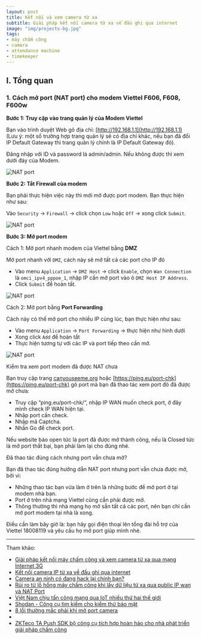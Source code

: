 ```yaml
---
layout: post
title: Kết nối và xem camera từ xa
subtitle: Giải pháp kết nối camera từ xa về đầu ghi qua internet
image: "img/projects-bg.jpg"
tags:
- máy chấm công
- camera
- attendance machine
- timekeeper
---
```



## I. Tổng quan

### 1. Cách mở port (NAT port) cho modem Viettel F606, F608, F600w

**Bước 1: Truy cập vào trang quản lý của Modem Viettel**

Bạn vào trình duyệt Web gõ địa chỉ: [http://192.168.1.1](http://192.168.1.1) (Lưu ý: một số trường hợp trang quản lý sẽ có địa chỉ khác, nếu bạn đã đổi IP Default Gateway thì trang quản lý chính là IP Default Gateway đó).

Đăng nhập với ID và password là admin/admin. Nếu không được thì xem dưới đáy của Modem.

![NAT port](https://boxxv.github.io/img/timekeeper/login.png "NAT port")


**Bước 2: Tắt Firewall của modem**

Bạn phải thực hiện việc này thì mới mở được port modem. Bạn thực hiện như sau:

Vào `Security` -> `Firewall` -> click chọn `Low` hoặc `Off` -> xong click `Submit`.

![NAT port](https://boxxv.github.io/img/timekeeper/firewall.png "NAT port")


**Bước 3: Mở port modem**

Cách 1: Mở port nhanh modem của Viettel bằng **DMZ**

Mở port nhanh với `DMZ`, cách này sẽ mở tất cả các port cho IP đó

- Vào menu `Application` -> `DMZ Host` -> click `Enable`, chọn `Wan Connection` là `omci_ipv4_pppoe_1`, nhập IP cần mở port vào ô `DMZ Host IP Address`.
- Click `Submit` để hoàn tất.

![NAT port](https://boxxv.github.io/img/timekeeper/huong-dan-mo-port-modem-viettel-h606-h608-h600w-2.jpg "NAT port")


Cách 2: Mở port bằng **Port Forwarding**

Cách này có thể mở port cho nhiều IP cùng lúc, bạn thực hiện như sau:

- Vào menu `Application` -> `Port Forwarding` -> thực hiện như hình dưới
- Xong click `Add` để hoàn tất
- Thực hiện tương tự với các IP và port tiếp theo cần mở.

![NAT port](https://boxxv.github.io/img/timekeeper/huong-dan-mo-port-modem-viettel-h606-h608-h600w-3.jpg "NAT port")


Kiểm tra xem port modem đã được NAT chưa

Bạn truy cập trang [canyouseeme.org](https://canyouseeme.org) hoặc [https://ping.eu/port-chk](https://ping.eu/port-chk) gõ port mà bạn đã thao tác xem port đó đã được mở chưa:

- Truy cập “ping.eu/port-chk/“, nhập IP WAN muốn check port, ở đây mình check IP WAN hiện tại.
- Nhập port cần check.
- Nhập mã Captcha.
- Nhấn Go để check port.

Nếu website báo open tức là port đã được mở thành công, nếu là Closed tức là mở port thất bại, bạn phải làm lại cho đúng nhé.

Đã thao tác đúng cách nhưng port vẫn chưa mở?

Bạn đã thao tác đúng hướng dẫn NAT port nhưng port vẫn chưa được mở, bởi vì:
- Những thao tác bạn vừa làm ở trên là những bước để mở port ở tại modem nhà bạn.
- Port ở trên nhà mạng Viettel cũng cần phải được mở.
- Thông thường thì nhà mạng họ mở sẵn tất cả các port, nên bạn chỉ cần mở port modem tại nhà là xong.

Điều cần làm bây giờ là: bạn hãy gọi điện thoại lên tổng đài hỗ trợ của Viettel 18008119 và yêu cầu họ mở port giúp mình nhé.

-----
Tham khảo:

- [Giải pháp kết nối máy chấm công và xem camera từ xa qua mạng Internet 3G](https://dienmayvanphong.com/giai-phap-ket-noi-may-cham-cong-va-xem-camera-tu-xa-qua-mang-internet-3g/)
- [Kết nối camera IP từ xa về đầu ghi qua internet](https://youtu.be/gmePuIZLsbg)
- [Camera an ninh có đang hack lại chính bạn?](https://viblo.asia/p/camera-an-ninh-co-dang-hack-lai-chinh-ban-YWOZrA7YKQ0)
- [Rủi ro từ lỗ hổng máy chấm công khi lấy dữ liệu từ xa qua public IP wan và NAT Port](https://azza.vn/rui-ro-tu-lo-hong-may-cham-cong-khi-lay-du-lieu-tu-xa-qua-public-ip-wan-va-nat-port/)
- [Việt Nam chịu tấn công mạng qua IoT nhiều thứ hai thế giới](https://viblo.asia/p/viet-nam-chiu-tan-cong-mang-qua-iot-nhieu-thu-hai-the-gioi-3P0lPO84Zox)
- [Shodan - Công cụ tìm kiếm cho kiểm thử bảo mật](https://viblo.asia/p/shodan-cong-cu-tim-kiem-cho-kiem-thu-bao-mat-924lJJD0lPM)
- [8 lỗi thường mắc phải khi mở port camera](https://youtu.be/fzhEj4IVjxY)
- []()
- [ZKTeco TA Push SDK bộ công cụ tích hợp hoàn hảo cho nhà phát triển giải pháp chấm công](https://smartid.com.vn/zkteco-ta-push-sdk-bo-cong-cu-tich-hop-hoan-hao-cho-nha-phat-trien-giai-phap-cham-cong.html)